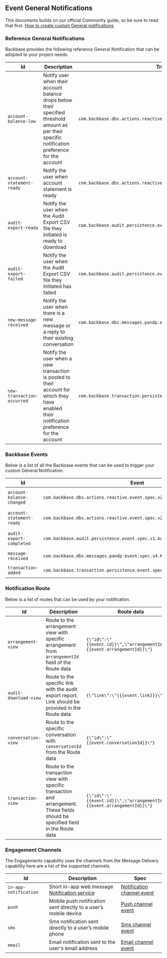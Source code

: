 ## Event General Notifications

This documents builds on our official Community guide, so be sure to read that first. [How to create custom General notifications](https://community.backbase.com/documentation/foundation_services/latest/create_general_notifications)

### Reference General Notifications
Backbase provides the following reference General Notification that can be adopted to your project needs.

| Id | Description | Trigger Event | Channels |
|----|-------------|---------------|----------|
| `account-balance-low` | Notify user when their account balance drops below their specified threshold amount as per their specific notification preference for the account | `com.backbase.dbs.actions.reactive.event.spec.v2.AccountBalanceChangedEvent` | `in-app-notification`, `push` |
| `account-statement-ready` | Notify the user when account statement is ready | `com.backbase.dbs.actions.reactive.event.spec.v2.AccountStatementReadyEvent` | `in-app-notification`, `push` |
| `audit-export-ready` | Notify the user when the Audit Export CSV file they initiated is ready to download | `com.backbase.audit.persistence.event.spec.v1.AuditExportCompletedEvent` | `in-app-notification` |
| `audit-export-failed` | Notify the user when the Audit Export CSV file they initiated has failed | `com.backbase.audit.persistence.event.spec.v1.AuditExportCompletedEvent` | `in-app-notification` |
| `new-message-received` | Notify the user when there is a new message or a reply to their existing conversation | `com.backbase.dbs.messages.pandp.event.spec.v4.MessageReceivedEvent` | `in-app-notification`, `push` |
| `new-transaction-occurred` | Notify the user when a new transaction is posted to their account for which they have enabled their notification preference for the account | `com.backbase.transaction.persistence.event.spec.v1.TransactionsAddedEvent`  | `in-app-notification`, `push` |

### Backbase Events
Below is a list of all the Backbase events that can be used to trigger your custom General Notification.

| Id | Event | Description | Capability | Spec |
|----|-------|-------------|------------|------|
| `account-balance-changed` | `com.backbase.dbs.actions.reactive.event.spec.v2.AccountBalanceChangedEvent` | Account Balance Changed | Core banking system | [AccountBalanceChangedEvent](https://repo.backbase.com/ui/repos/tree/General/backbase-dbs-releases/com/backbase/dbs/actions/actions-reactive-spec/0.2.4) | 
| `account-statement-ready` | `com.backbase.dbs.actions.reactive.event.spec.v2.AccountStatementReadyEvent` | Account Statement Ready | Core banking system | [AccountStatementReadyEvent](https://repo.backbase.com/ui/repos/tree/General/backbase-dbs-releases/com/backbase/dbs/actions/actions-reactive-spec/0.2.4) |
| `audit-export-completed` | `com.backbase.audit.persistence.event.spec.v1.AuditExportCompletedEvent` | Audit Export Completed | Audit | [AuditExportCompletedEvent](https://repo.backbase.com/ui/repos/tree/General/backbase-6-release/com/backbase/dbs/audit/audit-spec/5.0.12) |
| `message-received` | `com.backbase.dbs.messages.pandp.event.spec.v4.MessageReceivedEvent` | Message Received | Messages | [MessageReceivedEvent](https://repo.backbase.com/ui/repos/tree/General/backbase-dbs-releases/com/backbase/dbs/messages/messages-service/1.1.236/messages-service-1.1.236-events.zip) |
| `transaction-added` | `com.backbase.transaction.persistence.event.spec.v1.TransactionsAddedEvent` | Transaction Added | Transaction | [TransactionsAddedEvent](https://repo.backbase.com/ui/repos/tree/General/backbase-dbs-releases/com/backbase/dbs/transaction/transaction-persistence-messaging-api/1.94) |

### Notification Route
Below is a list of routes that can be used by your notification.

| Id  | Description | Route data | Channel |
|-----|-------------|------------|---------|
| `arrangement-view` | Route to the arrangement view with specific arrangement from `arrangementId` field of the Route data | `{\"id\":\"{{event.id}}\",\"arrangementId\":\"{{event.arrangementId}}\"}` | `in-app-notification`, `push` |
| `audit-download-view` | Route to the specific link with the audit export report. Link should be provided in the Route data | `{\"link\":\"{{{event.link}}}\"}` | `in-app-notification` |
| `conversation-view` | Route to the specific conversation with `conversationId` from the Route data | `{\"id\":\"{{event.conversationId}}\"}` | `in-app-notification`, `push` |
| `transaction-view` | Route to the transaction view with specific transaction and arrangement. These fields should be specified field in the Route data | `{\"id\":\"{{event.id}}\",\"arrangementId\":\"{{event.arrangementId}}\"}` | `in-app-notification`, `push` |

### Engagement Channels
The Engagements capability uses the channels from the Message Delivery capability here are a list of the supported channels.

| Id  | Description | Spec |
|-----|-------------|------|
| `in-app-notification` | Short in-app web message [Notification service](https://community.backbase.com/documentation/DBS/latest/notifications) | [Notification channel event](https://repo.backbase.com/ui/repos/tree/General/backbase-6-release/com/backbase/communication/communication/2.0.0-b17/communication-2.0.0-b17-events.zip) |
| `push` | Mobile push notification sent directly to a user’s mobile device | [Push channel event](https://repo.backbase.com/ui/repos/tree/General/backbase-6-release/com/backbase/communication/communication/2.0.0-b17/communication-2.0.0-b17-events.zip) |
| `sms` | Sms notification sent directly to a user’s mobile phone | [Sms channel event](https://repo.backbase.com/ui/repos/tree/General/backbase-6-release/com/backbase/communication/communication/2.0.0-b17/communication-2.0.0-b17-events.zip) |
| `email` | Email notification sent to the user's email address | [Email channel event](https://repo.backbase.com/ui/repos/tree/General/backbase-6-release/com/backbase/communication/communication/2.0.0-b17/communication-2.0.0-b17-events.zip) |